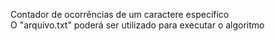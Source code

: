 Contador de ocorrências de um caractere especifico  
O "arquivo.txt" poderá ser utilizado para executar o algoritmo  
